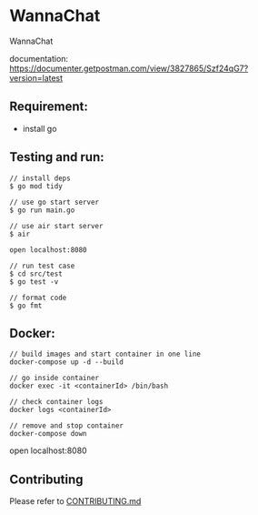 # WannaChat

WannaChat

documentation: https://documenter.getpostman.com/view/3827865/Szf24qG7?version=latest

## Requirement:

- install go

## Testing and run:

```
// install deps
$ go mod tidy

// use go start server
$ go run main.go

// use air start server
$ air

open localhost:8080

// run test case
$ cd src/test
$ go test -v

// format code
$ go fmt
```

## Docker:

```
// build images and start container in one line
docker-compose up -d --build

// go inside container
docker exec -it <containerId> /bin/bash

// check container logs
docker logs <containerId>

// remove and stop container
docker-compose down
```

open localhost:8080

## Contributing

Please refer to [CONTRIBUTING.md](https://github.com/yeukfei02/WannaChat/blob/master/CONTRIBUTING.md)
